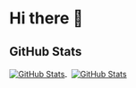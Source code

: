 # Hi there 👋

## GitHub Stats

<a href="https://github.com/mariomurrent-softwaresolutions/mariomurrent-softwaresolutions">
  <img align="center" src="https://github-readme-stats.vercel.app/api?username=mariomurrent-softwaresolutions&theme=solarized-dark&show_icons=true&line_height=27&count_private=true" alt="GitHub Stats" />
</a>
&nbsp
<a href="https://github.com/mariomurrent-softwaresolutions/mariomurrent-softwaresolutions">
  <img align="center" src="https://github-readme-streak-stats.herokuapp.com/?user=mariomurrent-softwaresolutions&theme=solarized-dark" alt="GitHub Stats" />
</a>
